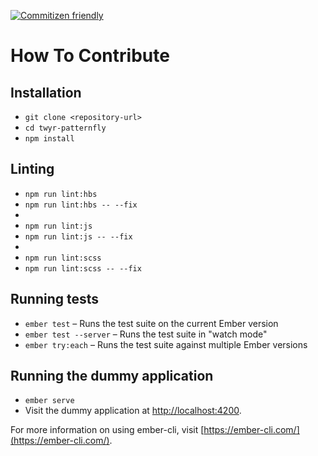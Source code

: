 [![Commitizen friendly](https://img.shields.io/badge/commitizen-friendly-brightgreen.svg)](http://commitizen.github.io/cz-cli/)

# How To Contribute

## Installation

* `git clone <repository-url>`
* `cd twyr-patternfly`
* `npm install`

## Linting

* `npm run lint:hbs`
* `npm run lint:hbs -- --fix`
*
* `npm run lint:js`
* `npm run lint:js -- --fix`
*
* `npm run lint:scss`
* `npm run lint:scss -- --fix`

## Running tests

* `ember test` – Runs the test suite on the current Ember version
* `ember test --server` – Runs the test suite in "watch mode"
* `ember try:each` – Runs the test suite against multiple Ember versions

## Running the dummy application

* `ember serve`
* Visit the dummy application at [http://localhost:4200](http://localhost:4200).

For more information on using ember-cli, visit [https://ember-cli.com/](https://ember-cli.com/).
